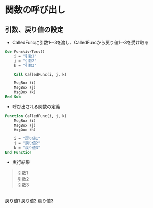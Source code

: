 # 関数の呼び出し  

## 引数、戻り値の設定  
* CalledFuncに引数1～3を渡し、CalledFuncから戻り値1～3を受け取る
```vb
Sub FunctionTest()
    i = "引数1"
    j = "引数2"
    k = "引数3"

    Call CalledFunc(i, j, k)

    MsgBox (i)
    MsgBox (j)
    MsgBox (k)
End Sub
```
* 呼び出される関数の定義
```vb
Function CalledFunc(i, j, k)
    MsgBox (i)
    MsgBox (j)
    MsgBox (k)

    i = "戻り値1"
    j = "戻り値2"
    k = "戻り値3"
End Function
```
* 実行結果
> 引数1  
引数2  
引数3  
<br>
戻り値1  
戻り値2  
戻り値3
